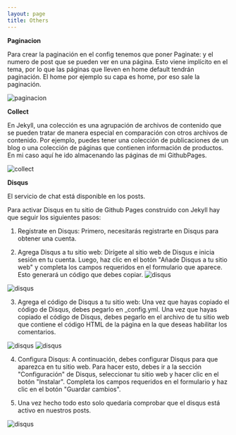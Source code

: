 ```yaml
---
layout: page
title: Others
---
```


**Paginacion**

Para crear la paginación en el config tenemos que poner Paginate: y el numero de post que se pueden ver en una página.
Esto viene implícito en el tema, por lo que las páginas que lleven en home default tendrán paginación.
El home por ejemplo su capa es home, por eso sale la paginación.

![paginacion](https://images2.imgbox.com/52/6c/HipseIND_o.jpg)


**Collect**

En Jekyll, una colección es una agrupación de archivos de contenido que se pueden tratar de manera especial en comparación con otros archivos de contenido.
Por ejemplo, puedes tener una colección de publicaciones de un blog o una colección de páginas que contienen información de productos.
En mi caso aquí he ido almacenando las páginas de mi GithubPages.

![collect](https://images2.imgbox.com/98/22/cn6W52je_o.jpg)


**Disqus**

El servicio de chat está disponible en los posts.

Para activar Disqus en tu sitio de Github Pages construido con Jekyll hay que seguir los siguientes pasos:

1. Regístrate en Disqus: Primero, necesitarás registrarte en Disqus para obtener una cuenta. 

2. Agrega Disqus a tu sitio web: Dirígete al sitio web de Disqus e inicia sesión en tu cuenta. Luego, haz clic en el botón "Añade Disqus a tu sitio web" y completa los campos requeridos en el formulario que aparece. Esto generará un código que debes copiar.
![disqus](https://images2.imgbox.com/85/24/WgjF2Qx6_o.jpg)

![disqus](https://images2.imgbox.com/60/68/ycEIPyOy_o.jpg)

3. Agrega el código de Disqus a tu sitio web: Una vez que hayas copiado el código de Disqus, debes pegarlo en _config.yml.
Una vez que hayas copiado el código de Disqus, debes pegarlo en el archivo de tu sitio web que contiene el código HTML de la página en la que deseas habilitar los comentarios.

![disqus](https://images2.imgbox.com/41/fd/oDQIHJEX_o.jpg)
![disqus](https://images2.imgbox.com/00/fe/FITFDGPf_o.jpg)

4. Configura Disqus: A continuación, debes configurar Disqus para que aparezca en tu sitio web. Para hacer esto, debes ir a la sección "Configuración" de Disqus, seleccionar tu sitio web y hacer clic en el botón "Instalar". Completa los campos requeridos en el formulario y haz clic en el botón "Guardar cambios".

5. Una vez hecho todo esto solo quedaría comprobar que el disqus está activo en nuestros posts.

![disqus](https://images2.imgbox.com/b9/c9/R13S2LfR_o.jpg)